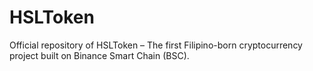 # HSLToken
Official repository of HSLToken – The first Filipino-born cryptocurrency project built on Binance Smart Chain (BSC).
